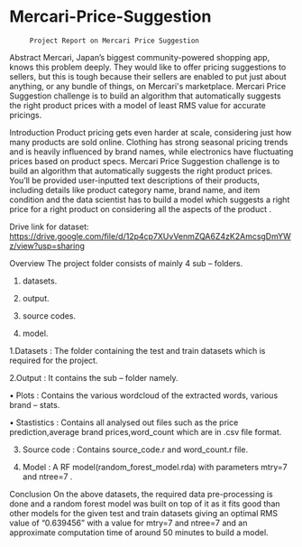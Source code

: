# Mercari-Price-Suggestion
         Project Report on Mercari Price Suggestion

Abstract
Mercari, Japan’s biggest community-powered shopping app, knows this problem deeply. They would like to offer pricing suggestions to sellers, but this is tough because their sellers are enabled to put just about anything, or any bundle of things, on Mercari's marketplace.
Mercari Price Suggestion challenge is to build an algorithm that automatically suggests the right product prices with a model of least RMS value for accurate pricings.


Introduction
Product pricing gets even harder at scale, considering just how many products are sold online. Clothing has strong seasonal pricing trends and is heavily influenced by brand names, while electronics have fluctuating prices based on product specs.
Mercari Price Suggestion challenge is to build an algorithm that automatically suggests the right product prices. You’ll be provided user-inputted text descriptions of their products, including details like product category name, brand name, and item condition and the data scientist has to build a model which suggests a right price for a right product on considering all the aspects of the product .

Drive link for dataset: https://drive.google.com/file/d/12p4cp7XUvVenmZQA6Z4zK2AmcsgDmYWz/view?usp=sharing
 
Overview
The project folder consists of mainly 4 sub – folders.

1. datasets.

2. output.

3. source codes.

4. model.

1.Datasets : The folder containing the test and train datasets which is required for the project.

2.Output : It contains the sub – folder namely.

• Plots : Contains the various wordcloud of the extracted words, various brand – stats. 

• Stastistics : Contains all analysed out files such as the price prediction,average brand prices,word_count which are in .csv file format.

3. Source code : Contains source_code.r and word_count.r file.

4. Model : A RF model(random_forest_model.rda) with parameters mtry=7 and ntree=7 .

Conclusion
On the above datasets, the required data pre-processing is done and a random forest model was built on top of it as it fits good than other models for the given test and train datasets giving an optimal RMS value of “0.639456” with a value for mtry=7 and ntree=7 and an approximate computation time of around 50 minutes to build a model.



